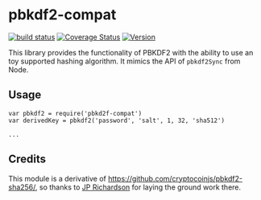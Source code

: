 # pbkdf2-compat

[![build status](https://secure.travis-ci.org/dcousens/pbkdf2-compat.png)](http://travis-ci.org/dcousens/pbkdf2-compat)
[![Coverage Status](https://img.shields.io/coveralls/dcousens/pbkdf2-compat.svg)](https://coveralls.io/r/dcousens/pbkdf2-compat)
[![Version](http://img.shields.io/npm/v/pbkdf2-compat.svg)](https://www.npmjs.org/package/pbkdf2-compat)

This library provides the functionality of PBKDF2 with the ability to use an toy supported hashing algorithm.
It mimics the API of `pbkdf2Sync` from Node.


## Usage

```
var pbkdf2 = require('pbkd2f-compat')
var derivedKey = pbkdf2('password', 'salt', 1, 32, 'sha512')

...
```


## Credits

This module is a derivative of https://github.com/cryptocoinjs/pbkdf2-sha256/, so thanks to [JP Richardson](https://github.com/cryptocoinjs/pbkdf2-sha256/) for laying the ground work there.
